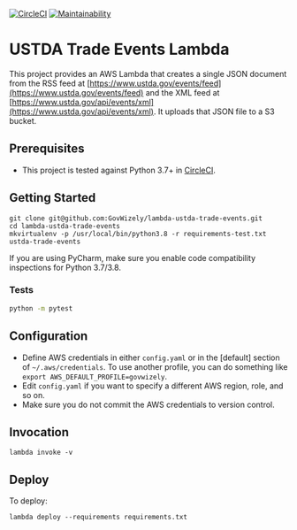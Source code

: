 [![CircleCI](https://circleci.com/gh/GovWizely/lambda-ustda-trade-events/tree/master.svg?style=svg)](https://circleci.com/gh/GovWizely/lambda-ustda-trade-events/tree/master)
[![Maintainability](https://api.codeclimate.com/v1/badges/309c971db2f097b4c032/maintainability)](https://codeclimate.com/github/GovWizely/lambda-ustda-trade-events/maintainability)

# USTDA Trade Events Lambda

This project provides an AWS Lambda that creates a single JSON document from the RSS feed 
at [https://www.ustda.gov/events/feed](https://www.ustda.gov/events/feed) and the XML feed at
[https://www.ustda.gov/api/events/xml](https://www.ustda.gov/api/events/xml).
It uploads that JSON file to a S3 bucket.

## Prerequisites

- This project is tested against Python 3.7+ in [CircleCI](https://app.circleci.com/github/GovWizely/lambda-ustda-trade-events/pipelines).

## Getting Started

	git clone git@github.com:GovWizely/lambda-ustda-trade-events.git
	cd lambda-ustda-trade-events
	mkvirtualenv -p /usr/local/bin/python3.8 -r requirements-test.txt ustda-trade-events

If you are using PyCharm, make sure you enable code compatibility inspections for Python 3.7/3.8.

### Tests

```bash
python -m pytest
```

## Configuration

* Define AWS credentials in either `config.yaml` or in the [default] section of `~/.aws/credentials`. To use another profile, you can do something like `export AWS_DEFAULT_PROFILE=govwizely`.
* Edit `config.yaml` if you want to specify a different AWS region, role, and so on.
* Make sure you do not commit the AWS credentials to version control.

## Invocation

	lambda invoke -v
 
## Deploy
    
To deploy:

	lambda deploy --requirements requirements.txt
